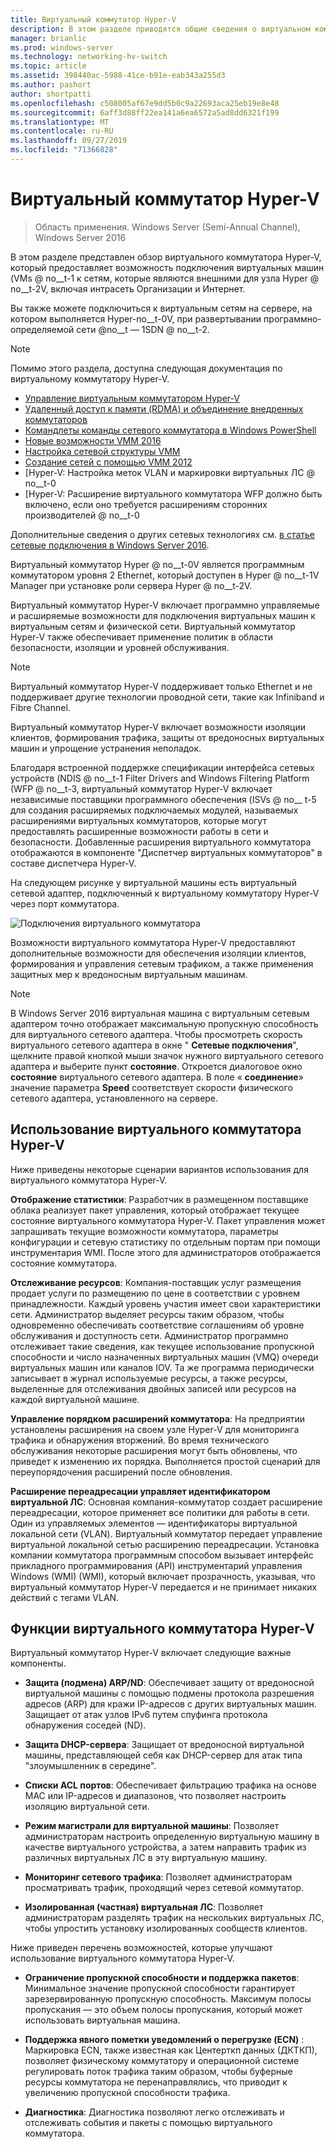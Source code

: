 ```yaml
---
title: Виртуальный коммутатор Hyper-V
description: В этом разделе приводятся общие сведения о виртуальном коммутаторе Hyper-V в Windows Server 2016.
manager: brianlic
ms.prod: windows-server
ms.technology: networking-hv-switch
ms.topic: article
ms.assetid: 398440ac-5988-41ce-b91e-eab343a255d3
ms.author: pashort
author: shortpatti
ms.openlocfilehash: c508005af67e9dd5b0c9a22693aca25eb19e8e48
ms.sourcegitcommit: 6aff3d88ff22ea141a6ea6572a5ad8dd6321f199
ms.translationtype: MT
ms.contentlocale: ru-RU
ms.lasthandoff: 09/27/2019
ms.locfileid: "71366828"
---
```

# <a name="hyper-v-virtual-switch"></a>Виртуальный коммутатор Hyper-V

>Область применения. Windows Server (Semi-Annual Channel), Windows Server 2016

В этом разделе представлен обзор виртуального коммутатора Hyper-V, который предоставляет возможность подключения виртуальных машин \(VMs @ no__t-1 к сетям, которые являются внешними для узла Hyper @ no__t-2V, включая интрасеть Организации и Интернет. 

Вы также можете подключиться к виртуальным сетям на сервере, на котором выполняется Hyper-no__t-0V, при развертывании программно-определяемой сети @no__t — 1SDN @ no__t-2.

> [!NOTE]  
> Помимо этого раздела, доступна следующая документация по виртуальному коммутатору Hyper-V.  
>   
> - [Управление виртуальным коммутатором Hyper-V](Manage-Hyper-V-Virtual-Switch.md) 
> - [Удаленный доступ к памяти (RDMA) и объединение внедренных коммутаторов](RDMA-and-Switch-Embedded-Teaming.md)
> - [Командлеты команды сетевого коммутатора в Windows PowerShell](https://technet.microsoft.com/library/jj553812.aspx)
> - [Новые возможности VMM 2016](https://docs.microsoft.com/system-center/vmm/whats-new#networking)
> - [Настройка сетевой структуры VMM](https://docs.microsoft.com/system-center/vmm/manage-networks)
> - [Создание сетей с помощью VMM 2012](https://social.technet.microsoft.com/wiki/contents/articles/3140.create-networks-with-vmm-2012.aspx)  
> - [Hyper-V: Настройка меток VLAN и маркировки виртуальных ЛС @ no__t-0  
> - [Hyper-V: Расширение виртуального коммутатора WFP должно быть включено, если оно требуется расширениям сторонних производителей @ no__t-0
>
> Дополнительные сведения о других сетевых технологиях см. [в статье сетевые подключения в Windows Server 2016](https://docs.microsoft.com/windows-server/networking/networking).
  
Виртуальный коммутатор Hyper @ no__t-0V является программным коммутатором уровня 2 Ethernet, который доступен в Hyper @ no__t-1V Manager при установке роли сервера Hyper @ no__t-2V.

Виртуальный коммутатор Hyper-V включает программно управляемые и расширяемые возможности для подключения виртуальных машин к виртуальным сетям и физической сети. Виртуальный коммутатор Hyper-V также обеспечивает применение политик в области безопасности, изоляции и уровней обслуживания.  
  
> [!NOTE]  
> Виртуальный коммутатор Hyper-V поддерживает только Ethernet и не поддерживает другие технологии проводной сети, такие как Infiniband и Fibre Channel.  
  
Виртуальный коммутатор Hyper-V включает возможности изоляции клиентов, формирования трафика, защиты от вредоносных виртуальных машин и упрощение устранения неполадок. 

Благодаря встроенной поддержке спецификации интерфейса сетевых устройств \(NDIS @ no__t-1 Filter Drivers and Windows Filtering Platform \(WFP @ no__t-3, виртуальный коммутатор Hyper-V включает независимые поставщики программного обеспечения \(ISVs @ no__ t-5 для создания расширяемых подключаемых модулей, называемых расширениями виртуальных коммутаторов, которые могут предоставлять расширенные возможности работы в сети и безопасности. Добавленные расширения виртуального коммутатора отображаются в компоненте "Диспетчер виртуальных коммутаторов" в составе диспетчера Hyper-V.
  
На следующем рисунке у виртуальной машины есть виртуальный сетевой адаптер, подключенный к виртуальному коммутатору Hyper-V через порт коммутатора.  
  
![Подключения виртуального коммутатора](../media/Hyper-V-Virtual-Switch/Vswitch_01.jpg)  
  
Возможности виртуального коммутатора Hyper-V предоставляют дополнительные возможности для обеспечения изоляции клиентов, формирования и управления сетевым трафиком, а также применения защитных мер к вредоносным виртуальным машинам.

>[!NOTE]
> В Windows Server 2016 виртуальная машина с виртуальным сетевым адаптером точно отображает максимальную пропускную способность для виртуального сетевого адаптера. Чтобы просмотреть скорость виртуального сетевого адаптера в окне " **Сетевые подключения**", щелкните правой кнопкой мыши значок нужного виртуального сетевого адаптера и выберите пункт **состояние**. Откроется диалоговое окно **состояние** виртуального сетевого адаптера. В поле « **соединение**» значение параметра **Speed** соответствует скорости физического сетевого адаптера, установленного на сервере.
  
## <a name="bkmk_apps"></a>Использование виртуального коммутатора Hyper-V

Ниже приведены некоторые сценарии вариантов использования для виртуального коммутатора Hyper-V.

**Отображение статистики**: Разработчик в размещенном поставщике облака реализует пакет управления, который отображает текущее состояние виртуального коммутатора Hyper-V. Пакет управления может запрашивать текущие возможности коммутатора, параметры конфигурации и сетевую статистику по отдельным портам при помощи инструментария WMI. После этого для администраторов отображается состояние коммутатора.  
  
**Отслеживание ресурсов**: Компания-поставщик услуг размещения продает услуги по размещению по цене в соответствии с уровнем принадлежности. Каждый уровень участия имеет свои характеристики сети. Администратор выделяет ресурсы таким образом, чтобы одновременно обеспечивать соответствие соглашениям об уровне обслуживания и доступность сети. Администратор программно отслеживает такие сведения, как текущее использование пропускной способности и число назначенных виртуальных машин (VMQ) очереди виртуальных машин или каналов IOV. Та же программа периодически записывает в журнал используемые ресурсы, а также ресурсы, выделенные для отслеживания двойных записей или ресурсов на каждой виртуальной машине.  
  
**Управление порядком расширений коммутатора**: На предприятии установлены расширения на своем узле Hyper-V для мониторинга трафика и обнаружения вторжений. Во время технического обслуживания некоторые расширения могут быть обновлены, что приведет к изменению их порядка. Выполняется простой сценарий для переупорядочения расширений после обновления.  
  
**Расширение переадресации управляет идентификатором виртуальной ЛС**: Основная компания-коммутатор создает расширение переадресации, которое применяет все политики для работы в сети. Один из управляемых элементов — идентификаторы виртуальной локальной сети (VLAN). Виртуальный коммутатор передает управление виртуальной локальной сетью расширению переадресации. Установка компании коммутатора программным способом вызывает интерфейс прикладного программирования (API) инструментарий управления Windows (WMI) (WMI), который включает прозрачность, указывая, что виртуальный коммутатор Hyper-V передается и не принимает никаких действий с тегами VLAN.  
  
## <a name="bkmk_func"></a>Функции виртуального коммутатора Hyper-V
 
Виртуальный коммутатор Hyper-V включает следующие важные компоненты.  
  
-   **Защита (подмена) ARP/ND**: Обеспечивает защиту от вредоносной виртуальной машины с помощью подмены протокола разрешения адресов (ARP) для кражи IP-адресов с других виртуальных машин. Защищает от атак узлов IPv6 путем спуфинга протокола обнаружения соседей (ND).  
  
-   **Защита DHCP-сервера**: Защищает от вредоносной виртуальной машины, представляющей себя как DHCP-сервер для атак типа "злоумышленник в середине".  
  
-   **Списки ACL портов**: Обеспечивает фильтрацию трафика на основе MAC или IP-адресов и диапазонов, что позволяет настроить изоляцию виртуальной сети.  
  
-   **Режим магистрали для виртуальной машины**: Позволяет администраторам настроить определенную виртуальную машину в качестве виртуального устройства, а затем направить трафик из различных виртуальных ЛС в эту виртуальную машину.  
  
-   **Мониторинг сетевого трафика**: Позволяет администраторам просматривать трафик, проходящий через сетевой коммутатор.  
  
-   **Изолированная (частная) виртуальная ЛС**: Позволяет администраторам разделять трафик на нескольких виртуальных ЛС, чтобы упростить установку изолированных сообществ клиентов.  
  
Ниже приведен перечень возможностей, которые улучшают использование виртуального коммутатора Hyper-V.  
  
-   **Ограничение пропускной способности и поддержка пакетов**: Минимальное значение пропускной способности гарантирует зарезервированную пропускную способность. Максимум полосы пропускания — это объем полосы пропускания, который может использовать виртуальная машина.  
  
-   **Поддержка явного пометки уведомлений о перегрузке (ECN)** :  Маркировка ECN, также известная как Центерткп данных (ДКТКП), позволяет физическому коммутатору и операционной системе регулировать поток трафика таким образом, чтобы буферные ресурсы коммутатора не перенаправлялись, что приводит к увеличению пропускной способности трафика.  
  
-   **Диагностика**: Диагностика позволяют легко отслеживать и отслеживать события и пакеты с помощью виртуального коммутатора.
